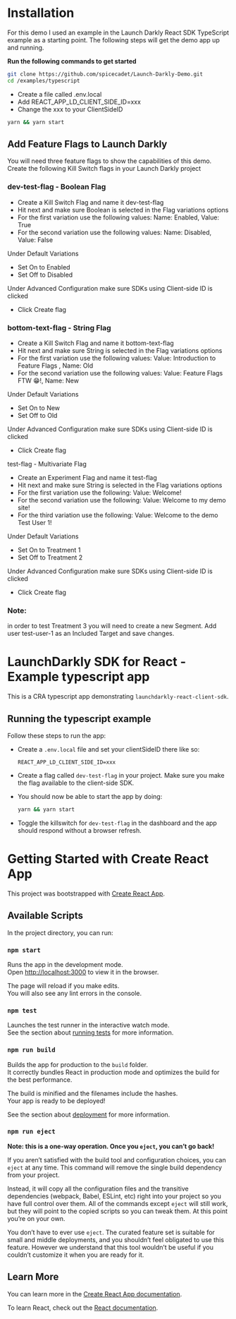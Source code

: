 # Installation
For this demo I used an example in the Launch Darkly React SDK TypeScript example as a starting point. The following steps will get the demo app up and running.

**Run the following commands to get started**
```sh 
git clone https://github.com/spicecadet/Launch-Darkly-Demo.git
cd /examples/typescript
```
- Create a file called .env.local
- Add REACT_APP_LD_CLIENT_SIDE_ID=xxx
- Change the xxx to your ClientSideID
```sh
yarn && yarn start
```

## Add Feature Flags to Launch Darkly
You will need three feature flags to show the capabilities of this demo. Create the following Kill Switch flags in your Launch Darkly project

### dev-test-flag - Boolean Flag
- Create a Kill Switch Flag and name it dev-test-flag
- Hit next and make sure Boolean is selected in the Flag variations options
- For the first variation use the following values: Name: Enabled, Value: True
- For the second variation use the following values: Name: Disabled, Value: False

Under Default Variations
- Set On to Enabled
- Set Off to Disabled

Under Advanced Configuration  make sure SDKs using Client-side ID is clicked
- Click Create flag

### bottom-text-flag - String Flag
- Create a Kill Switch Flag and name it bottom-text-flag
- Hit next and make sure String is selected in the Flag variations options
- For the first variation use the following values: Value: Introduction to Feature Flags , Name: Old
- For the second variation use the following values: Value: Feature Flags FTW 😁!, Name: New

Under Default Variations
- Set On to New
- Set Off to Old

Under Advanced Configuration  make sure SDKs using Client-side ID is clicked
- Click Create flag

test-flag - Multivariate Flag
- Create an Experiment Flag and name it test-flag
- Hit next and make sure String is selected in the Flag variations options
- For the first variation use the following: Value: Welcome!
- For the second variation use the following: Value: Welcome to my demo site!
- For the third variation use the following: Value: Welcome to the demo Test User 1!

Under Default Variations
- Set On to Treatment 1
- Set Off to Treatment 2

Under Advanced Configuration  make sure SDKs using Client-side ID is clicked
- Click Create flag

### Note: 
in order to test Treatment 3 you will need to create a new Segment. Add user test-user-1 as an Included Target and save changes.

# LaunchDarkly SDK for React - Example typescript app

This is a CRA typescript app demonstrating `launchdarkly-react-client-sdk`.

## Running the typescript example

Follow these steps to run the app:

* Create a `.env.local` file and set your clientSideID there like so:

    ```shell
    REACT_APP_LD_CLIENT_SIDE_ID=xxx
    ```

* Create a flag called `dev-test-flag` in your project. Make sure you
  make the flag available to the client-side SDK.

* You should now be able to start the app by doing:

    ```sh
    yarn && yarn start
    ```

* Toggle the killswitch for `dev-test-flag` in the dashboard and the
  app should respond without a browser refresh.

# Getting Started with Create React App

This project was bootstrapped with [Create React App](https://github.com/facebook/create-react-app).

## Available Scripts

In the project directory, you can run:

### `npm start`

Runs the app in the development mode.\
Open [http://localhost:3000](http://localhost:3000) to view it in the browser.

The page will reload if you make edits.\
You will also see any lint errors in the console.

### `npm test`

Launches the test runner in the interactive watch mode.\
See the section about [running tests](https://facebook.github.io/create-react-app/docs/running-tests) for more information.

### `npm run build`

Builds the app for production to the `build` folder.\
It correctly bundles React in production mode and optimizes the build for the best performance.

The build is minified and the filenames include the hashes.\
Your app is ready to be deployed!

See the section about [deployment](https://facebook.github.io/create-react-app/docs/deployment) for more information.

### `npm run eject`

**Note: this is a one-way operation. Once you `eject`, you can’t go back!**

If you aren’t satisfied with the build tool and configuration choices, you can `eject` at any time. This command will remove the single build dependency from your project.

Instead, it will copy all the configuration files and the transitive dependencies (webpack, Babel, ESLint, etc) right into your project so you have full control over them. All of the commands except `eject` will still work, but they will point to the copied scripts so you can tweak them. At this point you’re on your own.

You don’t have to ever use `eject`. The curated feature set is suitable for small and middle deployments, and you shouldn’t feel obligated to use this feature. However we understand that this tool wouldn’t be useful if you couldn’t customize it when you are ready for it.

## Learn More

You can learn more in the [Create React App documentation](https://facebook.github.io/create-react-app/docs/getting-started).

To learn React, check out the [React documentation](https://reactjs.org/).
